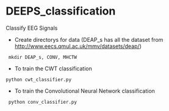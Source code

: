 # DEEPS_classification
Classify EEG Signals
* Create directorys for data (DEAP_s has all the dataset from <http://www.eecs.qmul.ac.uk/mmv/datasets/deap/>)
```
 mkdir DEAP_s, CONV, MHCTW
```
* To train the CWT classification
```
python cwt_classifier.py
```

* To train the Convolutional Neural Network classification
```
 python conv_classifier.py
 ```
